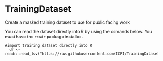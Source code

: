 # TrainingDataset
Create a masked training dataset to use for public facing work

You can read the dataset directly into R by using the comands below. You must have the `readr` package installed.

```
#import training dataset directly into R
  df <- readr::read_tsv("https://raw.githubusercontent.com/ICPI/TrainingDataset/master/ICPI_FactView_TRAINING_PSNU_IM_20180215_v1_3.txt")
```

